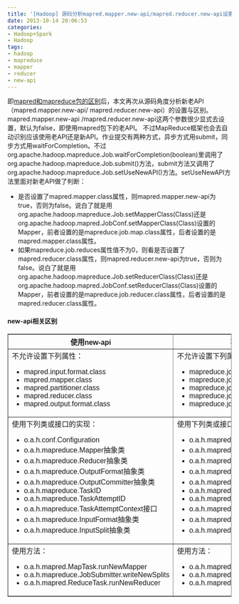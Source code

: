 ```yaml
---
title: '[Hadoop] 源码分析mapred.mapper.new-api/mapred.reducer.new-api设置与区别'
date: 2013-10-14 20:06:53
categories: 
- Hadoop+Spark
- Hadoop
tags: 
- hadoop
- mapreduce
- mapper
- reducer
- new-api
---
```

即[mapred和mapreduce包的区别](/post/hadoop_mapred和mapreduce包的区别)后，本文再次从源码角度分析新老API（mapred.mapper.new-api/ mapred.reducer.new-api）的设置与区别。
mapred.mapper.new-api /mapred.reducer.new-api这两个参数很少显式去设置，默认为false，即使用mapred包下的老API。
不过MapReduce框架也会去自动识别应该使用老API还是新API。作业提交有两种方式，异步方式用submit，同步方式用waitForCompletion。不过org.apache.hadoop.mapreduce.Job.waitForCompletion(boolean)里调用了org.apache.hadoop.mapreduce.Job.submit()方法，submit方法又调用了org.apache.hadoop.mapreduce.Job.setUseNewAPI()方法。setUseNewAPI方法里面对新老API做了判断：
- 是否设置了mapred.mapper.class属性，则mapred.mapper.new-api为true，否则为false。说白了就是用org.apache.hadoop.mapreduce.Job.setMapperClass(Class)还是org.apache.hadoop.mapred.JobConf.setMapperClass(Class)设置的Mapper，前者设置的是mapreduce.job.map.class属性，后者设置的是mapred.mapper.class属性。
- 如果mapreduce.job.reduces属性值不为0，则看是否设置了mapred.reducer.class属性，则mapred.reducer.new-api为true，否则为false。说白了就是用org.apache.hadoop.mapreduce.Job.setReducerClass(Class)还是org.apache.hadoop.mapred.JobConf.setReducerClass(Class)设置的Mapper，前者设置的是mapreduce.job.reducer.class属性，后者设置的是mapred.reducer.class属性。

#### new-api相关区别

<table border="1" cellpadding="4" cellspacing="0" frame="border" rules="all" summary="" style="font-family: Arial, Verdana, sans-serif; border-collapse: collapse; border-width: 1px; margin-top: 7pt;"><tbody><tr><th>使用new-api</th><th>不使用new-api</th></tr><tr><td>不允许设置下列属性：<br><ul><li>mapred.input.format.class</li><li>mapred.mapper.class</li><li>mapred.partitioner.class</li><li>mapred.reducer.class</li><li>mapred.output.format.class</li></ul></td><td>不允许设置下列属性：<br><ul><li>mapreduce.job.inputformat.class</li><li>mapreduce.job.map.class</li><li>mapreduce.job.partitioner.class</li><li>mapreduce.job.reducer.class</li><li>mapreduce.job.outputformat.class</li></ul></td></tr><tr><td>使用下列类或接口的实现：<br><ul><li>o.a.h.conf.Configuration</li><li>o.a.h.mapreduce.Mapper抽象类</li><li>o.a.h.mapreduce.Reducer抽象类</li><li>o.a.h.mapreduce.OutputFormat抽象类</li><li>o.a.h.mapreduce.OutputCommitter抽象类</li><li>o.a.h.mapreduce.TaskID</li><li>o.a.h.mapreduce.TaskAttemptID</li><li>o.a.h.mapreduce.TaskAttemptContext接口</li><li>o.a.h.mapreduce.InputFormat抽象类</li><li>o.a.h.mapreduce.InputSplit抽象类</li></ul></td><td>使用下列类或接口的实现：<br><ul><li>o.a.h.mapred.JobConf</li><li>o.a.h.mapred.Mapper接口</li><li>o.a.h.mapred.Reducer接口</li><li>o.a.h.mapred.OutputFormat接口</li><li>o.a.h.mapred.OutputCommitter抽象类</li><li>o.a.h.mapred.TaskID</li><li>o.a.h.mapred.TaskAttemptID</li><li>o.a.h.mapred.TaskAttemptContext接口</li><li>o.a.h.mapred.InputFormat接口</li><li>o.a.h.mapred.InputSplit接口</li></ul></td></tr><tr><td>使用方法：<br><ul><li>o.a.h.mapred.MapTask.runNewMapper</li><li>o.a.h.mapreduce.JobSubmitter.writeNewSplits</li><li>o.a.h.mapred.ReduceTask.runNewReducer</li></ul></td><td>使用方法：<br><ul><li>o.a.h.mapred.MapTask.runOldMapper</li><li>o.a.h.mapreduce.JobSubmitter.writeOldSplits</li><li>o.a.h.mapred.ReduceTask.runOldReducer</li></ul></td></tr></tbody></table>
